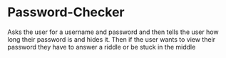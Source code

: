 # Password-Checker
Asks the user for a username and password and then tells the user how long their password is and hides it. Then if the user wants to view their password they have to answer a riddle or be stuck in the middle
